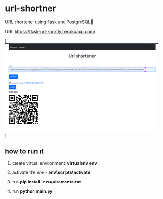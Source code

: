 # url-shortner

URL shortener using flask and PostgreSQL🎉

URL https://flask-url-shortly.herokuapp.com/

[![Home page screenshot](./screenshots/home-page.png)]

## how to run it

1. create virtual environment. **virtualenv env**

2. activate the *env* - __env\scripts\activate__

3. run **pip install -r requirements.txt**

4. run **python main.py**

